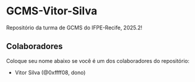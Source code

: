 # GCMS-Vitor-Silva
Repositório da turma de GCMS do IFPE-Recife, 2025.2!

## Colaboradores

Coloque seu nome abaixo se você é um dos colaboradores do repositório:

* Vitor Silva (@0xffff08, dono)
